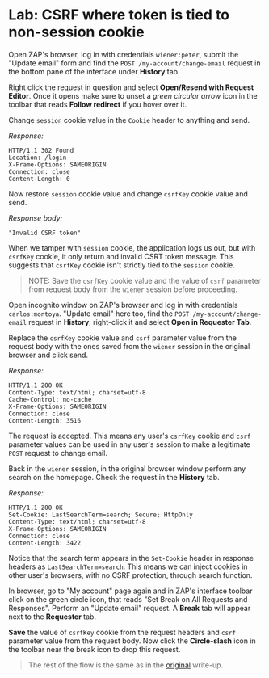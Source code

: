 # Lab: CSRF where token is tied to non-session cookie

Open ZAP's browser, log in with credentials `wiener:peter`, submit the "Update email" form and find the `POST /my-account/change-email` request in the bottom pane of the interface under __History__ tab. 

Right click the request in question and select __Open/Resend with Request Editor__. Once it opens make sure to unset a _green circular arrow_ icon in the toolbar that reads __Follow redirect__ if you hover over it. 

Change `session` cookie value in the `Cookie` header to anything and send.

_Response:_

```
HTTP/1.1 302 Found
Location: /login
X-Frame-Options: SAMEORIGIN
Connection: close
Content-Length: 0
```

Now restore `session` cookie value and change `csrfKey` cookie value and send.

_Response body:_

```
"Invalid CSRF token"
```

When we tamper with `session` cookie, the application logs us out, but with `csrfKey` cookie, it only return and invalid CSRT token message. This suggests that `csrfKey` cookie isn't strictly tied to the `session` cookie.

> NOTE: Save the `csrfKey` cookie value and the value of `csrf` parameter from request body from the `wiener` session before proceeding.

Open incognito window on ZAP's browser and log in with credentials `carlos:montoya`. "Update email" here too, find the `POST /my-account/change-email` request in __History__, right-click it and select __Open in Requester Tab__. 

Replace the `csrfKey` cookie value and `csrf` parameter value from the request body with the ones saved from the `wiener` session in the original browser and click send.

_Response:_

```
HTTP/1.1 200 OK
Content-Type: text/html; charset=utf-8
Cache-Control: no-cache
X-Frame-Options: SAMEORIGIN
Connection: close
Content-Length: 3516
```

The request is accepted. This means any user's `csrfKey` cookie and `csrf` parameter values can be used in any user's session to make a legitimate `POST` request to change email.

Back in the `wiener` session, in the original browser window perform any search on the homepage. Check the request in the __History__ tab.

_Response:_

```
HTTP/1.1 200 OK
Set-Cookie: LastSearchTerm=search; Secure; HttpOnly
Content-Type: text/html; charset=utf-8
X-Frame-Options: SAMEORIGIN
Connection: close
Content-Length: 3422
```

Notice that the search term appears in the `Set-Cookie` header in response headers as `LastSearchTerm=search`. This means we can inject cookies in other user's browsers, with no CSRF protection, through search function.

In browser, go to "My account" page again and in ZAP's interface toolbar click on the green circle icon, that reads "Set Break on All Requests and Responses". Perform an "Update email" request. A __Break__ tab will appear next to the __Requester__ tab. 

__Save__ the value of `csrfKey` cookie from the request headers and `csrf` parameter value from the request body. Now click the __Circle-slash__ icon in the toolbar near the break icon to drop this request.  

> The rest of the flow is the same as in the [original](README.md) write-up.
